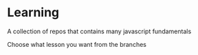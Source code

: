 # Learning
A collection of repos that contains many javascript fundamentals 

Choose what lesson you want from the branches
